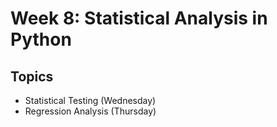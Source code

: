 # Week 8: Statistical Analysis in Python

## Topics
- Statistical Testing (Wednesday)
- Regression Analysis (Thursday)